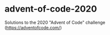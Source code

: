 # advent-of-code-2020

Solutions to the 2020 "Advent of Code" challenge (https://adventofcode.com/)
